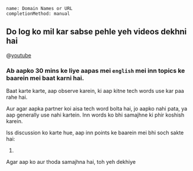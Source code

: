 ```ngMeta
name: Domain Names or URL
completionMethod: manual
```

## Do log ko mil kar sabse pehle yeh videos dekhni hai

@[youtube](XGSUZbWGLGo)

### Ab aapko 30 mins ke liye aapas mei `english` mei inn topics ke baarein mei baat karni hai.
Baat karte karte, aap observe karein, ki aap kitne tech words use kar paa rahe hai.

Aur agar aapka partner koi aisa tech word bolta hai, jo aapko nahi pata, ya aap generally use nahi kartein. Inn words ko bhi samajhne ki phir koshish karein.

Iss discussion ko karte hue, aap inn points ke baarein mei bhi soch sakte hai:

1. 

Agar aap ko aur thoda samajhna hai, toh yeh dekhiye
